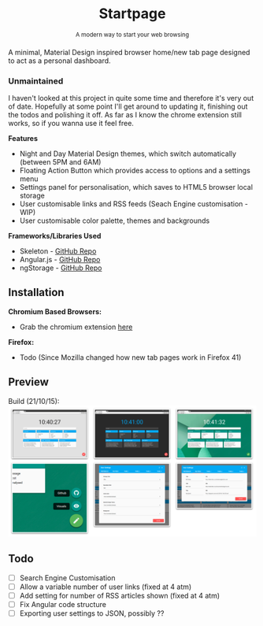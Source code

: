 <h1 align="center">Startpage</h1>
<p align="center">
    <sup>A modern way to start your web browsing</sup>
    <br>
</p>

A minimal, Material Design inspired browser home/new tab page designed to act as a personal dashboard.

### Unmaintained
I haven't looked at this project in quite some time and therefore it's very out of date. Hopefully at some point I'll get around to updating it, finishing out the todos and polishing it off. As far as I know the chrome extension still works, so if you wanna use it feel free.

**Features**
* Night and Day Material Design themes, which switch automatically (between 5PM and 6AM)
* Floating Action Button which provides access to options and a settings menu
* Settings panel for personalisation, which saves to HTML5 browser local storage
* User customisable links and RSS feeds (Seach Engine customisation - WIP)
* User customisable color palette, themes and backgrounds

**Frameworks/Libraries Used**
* Skeleton - [GitHub Repo](https://github.com/dhg/Skeleton)
* Angular.js - [GitHub Repo](https://github.com/angular/angular.js)
* ngStorage - [GitHub Repo](https://github.com/gsklee/ngStorage)

## Installation
**Chromium Based Browsers:**
* Grab the chromium extension [here](https://chrome.google.com/webstore/detail/md-startpage/dfigddfigkghildjbfbbdjhkgbmlmllj)

**Firefox:**
* Todo (Since Mozilla changed how new tab pages work in Firefox 41)

## Preview
Build (21/10/15):
![Startpage](img/preview.png)

## Todo
- [ ] Search Engine Customisation
- [ ] Allow a variable number of user links (fixed at 4 atm)
- [ ] Add setting for number of RSS articles shown (fixed at 4 atm)
- [ ] Fix Angular code structure
- [ ] Exporting user settings to JSON, possibly ??
